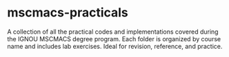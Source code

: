 # mscmacs-practicals
A collection of all the practical codes and implementations covered during the IGNOU MSCMACS degree program. Each folder is organized by course name and includes lab exercises. Ideal for revision, reference, and practice.
